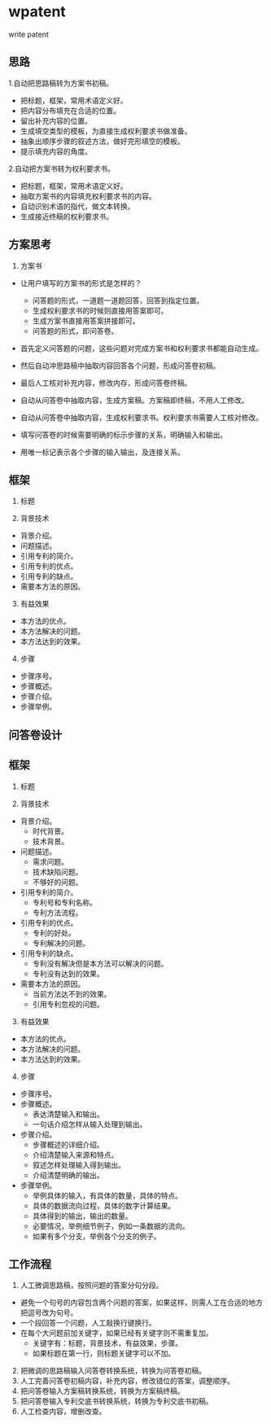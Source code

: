 # wpatent
write patent

## 思路
1.自动把思路稿转为方案书初稿。
* 把标题，框架，常用术语定义好。
* 把内容分布填充在合适的位置。
* 留出补充内容的位置。
* 生成填空类型的模板，为直接生成权利要求书做准备。
* 抽象出顺序步骤的叙述方法，做好完形填空的模板。
* 提示填充内容的角度。

2.自动把方案书转为权利要求书。
* 把标题，框架，常用术语定义好。
* 抽取方案书的内容填充权利要求书的内容。
* 自动识别术语的指代，做文本转换。
* 生成接近终稿的权利要求书。

## 方案思考
1. 方案书
* 让用户填写的方案书的形式是怎样的？
    - 问答题的形式，一道题一道题回答，回答到指定位置。
    - 生成权利要求书的时候则直接用答案即可。
    - 生成方案书直接用答案拼接即可。
    - 问答题的形式，即问答卷。

* 首先定义问答题的问题，这些问题对完成方案书和权利要求书都能自动生成。
* 然后自动冲思路稿中抽取内容回答各个问题，形成问答卷初稿。
* 最后人工核对补充内容，修改内存，形成问答卷终稿。
* 自动从问答卷中抽取内容，生成方案稿。方案稿即终稿，不用人工修改。
* 自动从问答卷中抽取内容，生成权利要求书。权利要求书需要人工核对修改。

* 填写问答卷的时候需要明确的标示步骤的关系，明确输入和输出。
* 用唯一标记表示各个步骤的输入输出，及连接关系。

## 框架
1. 标题

2. 背景技术
* 背景介绍。
* 问题描述。
* 引用专利的简介。
* 引用专利的优点。
* 引用专利的缺点。
* 需要本方法的原因。

3. 有益效果
* 本方法的优点。
* 本方法解决的问题。
* 本方法达到的效果。

4. 步骤
* 步骤序号。
* 步骤概述。
* 步骤介绍。
* 步骤举例。

## 问答卷设计
## 框架
1. 标题

2. 背景技术
* 背景介绍。
    - 时代背景。
    - 技术背景。
* 问题描述。
    - 需求问题。
    - 技术缺陷问题。
    - 不够好的问题。
* 引用专利的简介。
    - 专利号和专利名称。
    - 专利方法流程。
* 引用专利的优点。
    - 专利的好处。
    - 专利解决的问题。
* 引用专利的缺点。
    - 专利没有解决但是本方法可以解决的问题。
    - 专利没有达到的效果。
* 需要本方法的原因。
    - 当前方法达不到的效果。
    - 引用专利忽视的问题。
3. 有益效果
* 本方法的优点。
* 本方法解决的问题。
* 本方法达到的效果。

4. 步骤
* 步骤序号。
* 步骤概述。
    - 表达清楚输入和输出。
    - 一句话介绍怎样从输入处理到输出。
* 步骤介绍。
    - 步骤概述的详细介绍。
    - 介绍清楚输入来源和特点。
    - 叙述怎样处理输入得到输出。
    - 介绍清楚明确的输出。
* 步骤举例。
    - 举例具体的输入，有具体的数量，具体的特点。
    - 具体的数据流向过程，具体的数字计算结果。
    - 具体得到的输出，输出的数量。
    - 必要情况，举例细节例子，例如一条数据的流向。
    - 如果有多个分支，举例各个分支的例子。


## 工作流程
1. 人工微调思路稿，按照问题的答案分句分段。
* 避免一个句号的内容包含两个问题的答案，如果这样，则需人工在合适的地方把逗号改为句号。
* 一个段回答一个问题，人工敲换行键换行。
* 在每个大问题前加关键字，如果已经有关键字则不需重复加。
    - 关键字有：标题，背景技术，有益效果，步骤。
    - 如果标题在第一行，则标题关键字可以不加。

2. 把微调的思路稿输入问答卷转换系统，转换为问答卷初稿。
3. 人工完善问答卷初稿内容，补充内容，修改错位的答案，调整顺序。
4. 把问答卷输入方案稿转换系统，转换为方案稿终稿。
5. 把问答卷输入专利交底书转换系统，转换为专利交底书初稿。
6. 人工检查内容，增删改查。
